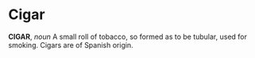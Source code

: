 # Cigar

**CIGAR**, _noun_ A small roll of tobacco, so formed as to be tubular, used for smoking. Cigars are of Spanish origin.